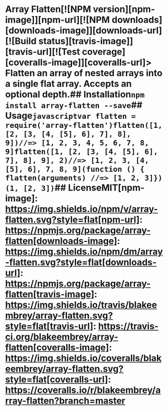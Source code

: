 # Array Flatten[![NPM version][npm-image]][npm-url][![NPM downloads][downloads-image]][downloads-url][![Build status][travis-image]][travis-url][![Test coverage][coveralls-image]][coveralls-url]> Flatten an array of nested arrays into a single flat array. Accepts an optional depth.## Installation```npm install array-flatten --save```## Usage```javascriptvar flatten = require('array-flatten')flatten([1, [2, [3, [4, [5], 6], 7], 8], 9])//=> [1, 2, 3, 4, 5, 6, 7, 8, 9]flatten([1, [2, [3, [4, [5], 6], 7], 8], 9], 2)//=> [1, 2, 3, [4, [5], 6], 7, 8, 9](function () {  flatten(arguments) //=> [1, 2, 3]})(1, [2, 3])```## LicenseMIT[npm-image]: https://img.shields.io/npm/v/array-flatten.svg?style=flat[npm-url]: https://npmjs.org/package/array-flatten[downloads-image]: https://img.shields.io/npm/dm/array-flatten.svg?style=flat[downloads-url]: https://npmjs.org/package/array-flatten[travis-image]: https://img.shields.io/travis/blakeembrey/array-flatten.svg?style=flat[travis-url]: https://travis-ci.org/blakeembrey/array-flatten[coveralls-image]: https://img.shields.io/coveralls/blakeembrey/array-flatten.svg?style=flat[coveralls-url]: https://coveralls.io/r/blakeembrey/array-flatten?branch=master
